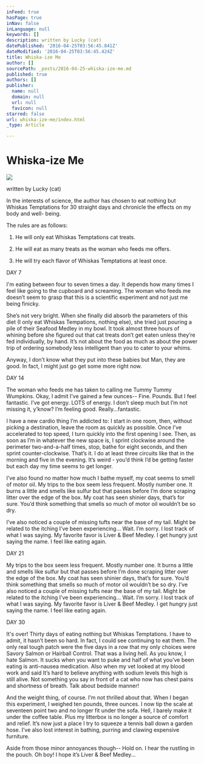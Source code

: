 ```yaml
---
inFeed: true
hasPage: true
inNav: false
inLanguage: null
keywords: []
description: written by Lucky (cat)
datePublished: '2016-04-25T03:56:45.841Z'
dateModified: '2016-04-25T03:56:45.424Z'
title: Whiska-ize Me
author: []
sourcePath: _posts/2016-04-25-whiska-ize-me.md
published: true
authors: []
publisher:
  name: null
  domain: null
  url: null
  favicon: null
starred: false
url: whiska-ize-me/index.html
_type: Article

---
```

# Whiska-ize Me
![](https://imgflo.herokuapp.com/graph/vahj1ThiexotieMo/66369104006cf2255298a7c19982d147/passthrough.jpg?height=450&input=https%3A%2F%2Fthe-grid-user-content.s3-us-west-2.amazonaws.com%2Fcb643d3c-903b-4813-b60d-5560d69752f0.jpg&width=385)

written by Lucky (cat)

In the interests of science, the author has chosen to eat nothing but Whiskas Temptations for 30 straight days and chronicle the effects on my body and well- being. 

The rules are as follows: 

1) He will only eat Whiskas Temptations cat treats. 

2) He will eat as many treats as the woman who feeds me offers. 

3) He will try each flavor of Whiskas Temptations at least once. 

DAY 7 

I'm eating between four to seven times a day. It depends how many times I feel like going to the cupboard and screaming. The woman who feeds me doesnʼt seem to grasp that this is a scientific experiment and not just me being finicky. 

Sheʼs not very bright. When she finally did absorb the parameters of this diet (I only eat Whiskas Tempations, nothing else), she tried just pouring a pile of their Seafood Medley in my bowl. It took almost three hours of whining before she figured out that cat treats donʼt get eaten unless theyʼre fed individually, by hand. Itʼs not about the food as much as about the power trip of ordering somebody less intelligent than you to cater to your whims. 

Anyway, I donʼt know what they put into these babies but Man, they are good. In fact, I might just go get some more right now. 

DAY 14 

The woman who feeds me has taken to calling me Tummy Tummy Wumpkins. Okay, I admit Iʼve gained a few ounces-- Fine. Pounds. But I feel fantastic. Iʼve got energy. LOTS of energy. I donʼt sleep much but Iʼm not missing it, yʼknow? Iʼm feeling good. Really...fantastic. 

I have a new cardio thing Iʼm addicted to: I start in one room, then, without picking a destination, leave the room as quickly as possible. Once Iʼve accelerated to top speed, I turn quickly into the first opening I see. Then, as soon as Iʼm in whatever the new space is, I sprint clockwise around the perimeter two-and-a-half times, stop, bathe for eight seconds, and then sprint counter-clockwise. Thatʼs it. I do at least three circuits like that in the morning and five in the evening. Itʼs weird - youʼd think Iʼd be getting faster but each day my time seems to get longer. 

Iʼve also found no matter how much I bathe myself, my coat seems to smell of motor oil. My trips to the box seem less frequent. Mostly number one. It burns a little and smells like sulfur but that passes before Iʼm done scraping litter over the edge of the box. My coat has seen shinier days, thatʼs for sure. Youʼd think something that smells so much of motor oil wouldnʼt be so dry. 

Iʼve also noticed a couple of missing tufts near the base of my tail. Might be related to the itching Iʼve been experiencing... Wait. Iʼm sorry. I lost track of what I was saying. My favorite favor is Liver & Beef Medley. I get hungry just saying the name. I feel like eating again. 

DAY 21

My trips to the box seem less frequent. Mostly number one. It burns a little and smells like sulfur but that passes before Iʼm done scraping litter over the edge of the box. My coat has seen shinier days, thatʼs for sure. Youʼd think something that smells so much of motor oil wouldnʼt be so dry. Iʼve also noticed a couple of missing tufts near the base of my tail. Might be related to the itching Iʼve been experiencing... Wait. Iʼm sorry. I lost track of what I was saying. My favorite favor is Liver & Beef Medley. I get hungry just saying the name. I feel like eating again. 

DAY 30 

It's over! Thirty days of eating nothing but Whiskas Temptations. I have to admit, it hasnʼt been so hard. In fact, I could see continuing to eat them. The only real tough patch were the five days in a row that my only choices were Savory Salmon or Hairball Control. That was a living hell. As you know, I hate Salmon. It sucks when you want to puke and half of what youʼve been eating is anti-nausea medication. Also when my vet looked at my blood work and said Itʼs hard to believe anything with sodium levels this high is still alive. Not something you say in front of a cat who now has chest pains and shortness of breath. Talk about bedside manner! 

And the weight thing, of course. Iʼm not thrilled about that. When I began this experiment, I weighed ten pounds, three ounces. I now tip the scale at seventeen point two and no longer fit under the sofa. Hell, I barely make it under the coffee table. Plus my litterbox is no longer a source of comfort and relief. Itʼs now just a place I try to squeeze a tennis ball down a garden hose. Iʼve also lost interest in bathing, purring and clawing expensive furniture. 

Aside from those minor annoyances though-- Hold on. I hear the rustling in the pouch. Oh boy! I hope itʼs Liver & Beef Medley...